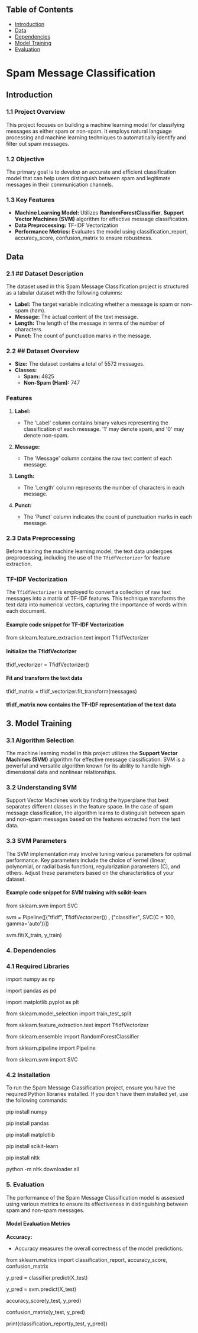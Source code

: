 ## Table of Contents
- [Introduction](#introduction)
- [Data](#data)
- [Dependencies](#dependencies)
- [Model Training](#model-training)
- [Evaluation](#evaluation)

# Spam Message Classification

## Introduction

### 1.1 Project Overview

This project focuses on building a machine learning model for classifying messages as either spam or non-spam. It employs natural language processing and machine learning techniques to automatically identify and filter out spam messages.

### 1.2 Objective

The primary goal is to develop an accurate and efficient classification model that can help users distinguish between spam and legitimate messages in their communication channels.

### 1.3 Key Features

- **Machine Learning Model:** Utilizes  **RandomForestClassifier**, **Support Vector Machines (SVM)** algorithm for effective message classification.
- **Data Preprocessing:**  TF-IDF Vectorization
- **Performance Metrics:** Evaluates the model using classification_report, accuracy_score, confusion_matrix to ensure robustness.


## Data

### 2.1 ## Dataset Description

The dataset used in this Spam Message Classification project is structured as a tabular dataset with the following columns:

- **Label:** The target variable indicating whether a message is spam or non-spam (ham).
- **Message:** The actual content of the text message.
- **Length:** The length of the message in terms of the number of characters.
- **Punct:** The count of punctuation marks in the message.

### 2.2 ## Dataset Overview

- **Size:** The dataset contains a total of 5572 messages.
- **Classes:**
  - **Spam:** 4825
  - **Non-Spam (Ham):** 747

### Features

1. **Label:**
   - The 'Label' column contains binary values representing the classification of each message. '1' may denote spam, and '0' may denote non-spam.

2. **Message:**
   - The 'Message' column contains the raw text content of each message.

3. **Length:**
   - The 'Length' column represents the number of characters in each message.

4. **Punct:**
   - The 'Punct' column indicates the count of punctuation marks in each message.


### 2.3 Data Preprocessing

Before training the machine learning model, the text data undergoes preprocessing, including the use of the `TfidfVectorizer` for feature extraction.

### TF-IDF Vectorization

The `TfidfVectorizer` is employed to convert a collection of raw text messages into a matrix of TF-IDF features. This technique transforms the text data into numerical vectors, capturing the importance of words within each document.


#### Example code snippet for TF-IDF Vectorization
from sklearn.feature_extraction.text import TfidfVectorizer

#### Initialize the TfidfVectorizer
tfidf_vectorizer = TfidfVectorizer()

#### Fit and transform the text data
tfidf_matrix = tfidf_vectorizer.fit_transform(messages)

#### tfidf_matrix now contains the TF-IDF representation of the text data

## 3. Model Training

### 3.1 Algorithm Selection

The machine learning model in this project utilizes the **Support Vector Machines (SVM)** algorithm for effective message classification. SVM is a powerful and versatile algorithm known for its ability to handle high-dimensional data and nonlinear relationships.

### 3.2 Understanding SVM

Support Vector Machines work by finding the hyperplane that best separates different classes in the feature space. In the case of spam message classification, the algorithm learns to distinguish between spam and non-spam messages based on the features extracted from the text data.

### 3.3 SVM Parameters

The SVM implementation may involve tuning various parameters for optimal performance. Key parameters include the choice of kernel (linear, polynomial, or radial basis function), regularization parameters (C), and others. Adjust these parameters based on the characteristics of your dataset.


#### Example code snippet for SVM training with scikit-learn
from sklearn.svm import SVC

svm = Pipeline([("tfidf", TfidfVectorizer()) , ("classifier", SVC(C = 100, gamma='auto'))])

svm.fit(X_train, y_train)


### 4.  Dependencies

### 4.1 Required Libraries

import numpy as np

import pandas as pd

import matplotlib.pyplot as plt

from sklearn.model_selection import train_test_split

from sklearn.feature_extraction.text import TfidfVectorizer

from sklearn.ensemble import RandomForestClassifier

from sklearn.pipeline import Pipeline

from sklearn.svm import SVC

### 4.2 Installation

To run the Spam Message Classification project, ensure you have the required Python libraries installed. If you don't have them installed yet, use the following commands:

pip install numpy

pip install pandas

pip install matplotlib

pip install scikit-learn

pip install nltk

python -m nltk.downloader all

### 5. Evaluation

The performance of the Spam Message Classification model is assessed using various metrics to ensure its effectiveness in distinguishing between spam and non-spam messages.

#### Model Evaluation Metrics

**Accuracy:**
  - Accuracy measures the overall correctness of the model predictions.

from sklearn.metrics import classification_report, accuracy_score, confusion_matrix

y_pred = classifier.predict(X_test)

y_pred = svm.predict(X_test)

accuracy_score(y_test, y_pred)

confusion_matrix(y_test, y_pred)

print(classification_report(y_test, y_pred))




